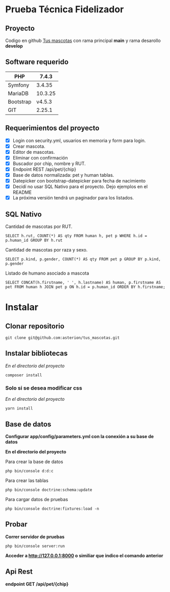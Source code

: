 # Prueba Técnica Fidelizador

## Proyecto

Codigo en github [Tus mascotas](https://github.com/asterion/tus_mascotas) con rama principal **main** y rama desarollo **develop**

## Software requerido

|PHP|7.4.3|
|----|-----|
|Symfony|3.4.35|
|MariaDB|10.3.25|
|Bootstrap|v4.5.3|
|GIT|2.25.1|

## Requerimientos del proyecto

- [x] Login con security.yml, usuarios en memoria y form para login.
- [x] Crear mascota.
- [x] Editor de mascotas.
- [x] Eliminar con confirmación
- [x] Buscador por chip, nombre y RUT.
- [x] Endpoint REST /api/pet/{chip}
- [x] Base de datos normalizada: pet y human tablas.
- [x] Datepicker con bootstrap-datepicker para fecha de nacimiento
- [x] Decidí no usar SQL Nativo para el proyecto. Dejo ejemplos en el README
- [x] La próxima versión tendrá un paginador para los listados.

## SQL Nativo

Cantidad de mascotas por RUT.

```
SELECT h.rut, COUNT(*) AS qty FROM human h, pet p WHERE h.id = p.human_id GROUP BY h.rut
```

Cantidad de mascotas por raza y sexo.

```
SELECT p.kind, p.gender, COUNT(*) AS qty FROM pet p GROUP BY p.kind, p.gender
```

Listado de humano asociado a mascota

```
SELECT CONCAT(h.firstname, ' ', h.lastname) AS human, p.firstname AS pet FROM human h JOIN pet p ON h.id = p.human_id ORDER BY h.firstname;
```

# Instalar

## Clonar repositorio

```
git clone git@github.com:asterion/tus_mascotas.git
```

## Instalar bibliotecas

*En el directorio del proyecto*

```
composer install
```

### Solo si se desea modificar css

*En el directorio del proyecto*

```
yarn install
```

## Base de datos

**Configurar app/config/parameters.yml con la conexión a su base de datos**

**En el directorio del proyecto**

Para crear la base de datos

```
php bin/console d:d:c
```

Para crear las tablas

```
php bin/console doctrine:schema:update
```

Para cargar datos de pruebas

```
php bin/console doctrine:fixtures:load -n
```

## Probar

**Correr servidor de pruebas**

```
php bin/console server:run
```

**Acceder a http://127.0.0.1:8000 o similiar que indico el comando anterior**

## Api Rest

**endpoint GET /api/pet/{chip}**
